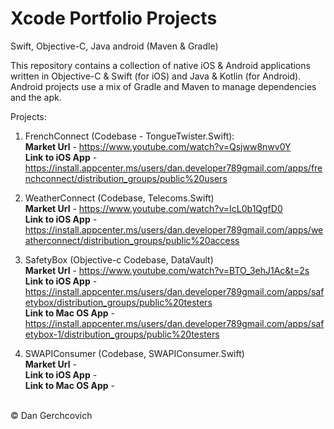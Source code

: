 # Xcode Portfolio Projects
 Swift, Objective-C, Java android (Maven & Gradle)

This repository contains a collection of native iOS & Android applications written in Objective-C & Swift (for iOS) and Java & Kotlin (for Android). Android projects use a mix of Gradle and Maven to manage dependencies and the apk.

Projects: 
1. FrenchConnect (Codebase - TongueTwister.Swift):  <br />
<strong>Market Url</strong> - https://www.youtube.com/watch?v=Qsjww8nwv0Y <br />
<strong>Link to iOS App</strong> - https://install.appcenter.ms/users/dan.developer789gmail.com/apps/frenchconnect/distribution_groups/public%20users <br />

2. WeatherConnect (Codebase, Telecoms.Swift) <br />
<strong>Market Url</strong> - https://www.youtube.com/watch?v=IcL0b1QgfD0<br />
<strong>Link to iOS App</strong> -  https://install.appcenter.ms/users/dan.developer789gmail.com/apps/weatherconnect/distribution_groups/public%20access<br />

3. SafetyBox (Objective-c Codebase, DataVault) <br />
<strong>Market Url</strong> - https://www.youtube.com/watch?v=BTO_3ehJ1Ac&t=2s <br />
<strong>Link to iOS App</strong> - https://install.appcenter.ms/users/dan.developer789gmail.com/apps/safetybox/distribution_groups/public%20testers <br />
<strong>Link to Mac OS App</strong> - https://install.appcenter.ms/users/dan.developer789gmail.com/apps/safetybox-1/distribution_groups/public%20testers <br />

4. SWAPIConsumer (Codebase, SWAPIConsumer.Swift) <br />
<strong>Market Url</strong> -  <br />
<strong>Link to iOS App</strong> - <br />
<strong>Link to Mac OS App</strong> -  <br />

<br />
© Dan Gerchcovich
